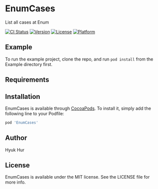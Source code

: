 # EnumCases
List all cases at Enum

[![CI Status](http://img.shields.io/travis/hyukhur/EnumCases.svg?style=flat)](https://travis-ci.org/hyukhur/EnumCases)
[![Version](https://img.shields.io/cocoapods/v/EnumCases.svg?style=flat)](http://cocoapods.org/pods/EnumCases)
[![License](https://img.shields.io/cocoapods/l/EnumCases.svg?style=flat)](http://cocoapods.org/pods/EnumCases)
[![Platform](https://img.shields.io/cocoapods/p/EnumCases.svg?style=flat)](http://cocoapods.org/pods/EnumCases)

## Example

To run the example project, clone the repo, and run `pod install` from the Example directory first.

## Requirements

## Installation

EnumCases is available through [CocoaPods](http://cocoapods.org). To install
it, simply add the following line to your Podfile:

```ruby
pod 'EnumCases'
```

## Author

Hyuk Hur

## License

EnumCases is available under the MIT license. See the LICENSE file for more info.
